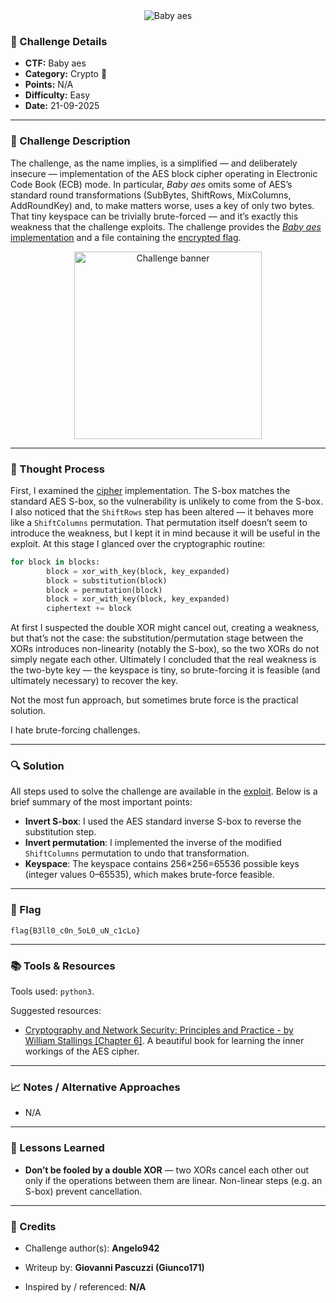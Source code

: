 <!-- CTF Name -->
<div align="center">
  <img src="challenge-name.svg" alt="Baby aes" />
</div>


### 📌 Challenge Details
- **CTF:** Baby aes 
- **Category:** Crypto 🔑<!-- [Crypto / Web / Pwn / Forensics / Misc] -->
- **Points:**  N/A
- **Difficulty:** Easy <!-- [Easy / Medium / Hard] -->
- **Date:** 21-09-2025    

---

### 📝 Challenge Description
The challenge, as the name implies, is a simplified — and deliberately insecure — implementation of the AES block cipher operating in Electronic Code Book (ECB) mode. In particular, _Baby aes_ omits some of AES’s standard round transformations (SubBytes, ShiftRows, MixColumns, AddRoundKey) and, to make matters worse, uses a key of only two bytes. That tiny keyspace can be trivially brute-forced — and it’s exactly this weakness that the challenge exploits.
The challenge provides the [_Baby aes_ implementation](BabyAes.py) and a file containing the [encrypted flag](output_baby_aes.txt).

<p align="center">
  <img src="Baby_aes_chal.png" alt="Challenge banner" width="300" />
</p>

---

### 🧠 Thought Process
First, I examined the [cipher](BabyAes.py) implementation. The S-box matches the standard AES S-box, so the vulnerability is unlikely to come from the S-box. I also noticed that the `ShiftRows` step has been altered — it behaves more like a `ShiftColumns` permutation. That permutation itself doesn’t seem to introduce the weakness, but I kept it in mind because it will be useful in the exploit. At this stage I glanced over the cryptographic routine:
```python
for block in blocks:
        block = xor_with_key(block, key_expanded)
        block = substitution(block)
        block = permutation(block)
        block = xor_with_key(block, key_expanded)
        ciphertext += block
```
At first I suspected the double XOR might cancel out, creating a weakness, but that’s not the case: the substitution/permutation stage between the XORs introduces non-linearity (notably the S-box), so the two XORs do not simply negate each other. Ultimately I concluded that the real weakness is the two-byte key — the keyspace is tiny, so brute-forcing it is feasible (and ultimately necessary) to recover the key.

Not the most fun approach, but sometimes brute force is the practical solution.

I hate brute-forcing challenges.

---

### 🔍 Solution
All steps used to solve the challenge are available in the [exploit](BabyAes_Exploit.py). Below is a brief summary of the most important points:

- **Invert S-box**: I used the AES standard inverse S-box to reverse the substitution step.
- **Invert permutation**: I implemented the inverse of the modified `ShiftColumns` permutation to undo that transformation.
- **Keyspace**: The keyspace contains 256×256=65536 possible keys (integer values 0–65535), which makes brute-force feasible. 

<!-- ```bash
# Example command
nc example.ctf 1337 -->

---

### 🚩 Flag
```
flag{B3ll0_c0n_5oL0_uN_c1cLo}
```

---

### 📚 Tools & Resources

Tools used: `python3`.

Suggested resources:
- [Cryptography and Network Security: Principles and Practice - by William Stallings [Chapter 6]](https://mrce.in/ebooks/Cryptography%20&%20Network%20Security%208th%20Ed.pdf). A beautiful book for learning the inner workings of the AES cipher.

---

### 📈 Notes / Alternative Approaches

- N/A

---

### 📓 Lessons Learned

- **Don’t be fooled by a double XOR** — two XORs cancel each other out only if the operations between them are linear. Non-linear steps (e.g. an S-box) prevent cancellation.

---

### 🤝 Credits

- Challenge author(s): **Angelo942**

- Writeup by: **Giovanni Pascuzzi (Giunco171)**

- Inspired by / referenced: **N/A**
